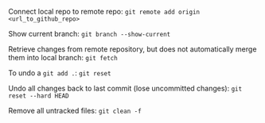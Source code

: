 Connect local repo to remote repo: `git remote add origin <url_to_github_repo>`

Show current branch: `git branch --show-current`

Retrieve changes from remote repository, but does not automatically merge them into local branch: `git fetch`

To undo a `git add .`: `git reset`

Undo all changes back to last commit (lose uncommitted changes): `git reset --hard HEAD`

Remove all untracked files: `git clean -f`